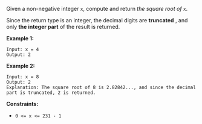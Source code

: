 Given a non-negative integer `x`, compute and return _the square root of_ `x`.

Since the return type is an integer, the decimal digits are **truncated** ,
and only **the integer part** of the result is returned.



**Example 1:**

    
    
    Input: x = 4
    Output: 2
    

**Example 2:**

    
    
    Input: x = 8
    Output: 2
    Explanation: The square root of 8 is 2.82842..., and since the decimal part is truncated, 2 is returned.



**Constraints:**

  * `0 <= x <= 231 - 1`

